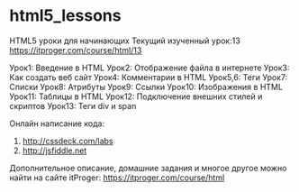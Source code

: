 ﻿# html5_lessons
HTML5 уроки для начинающих
Текущий изученный урок:13 
https://itproger.com/course/html/13

Урок1:	 Введение в HTML
Урок2:   Отображение файла в интернете
Урок3:	 Как создать веб сайт
Урок4:	 Комментарии в HTML
Урок5,6: Теги 
Урок7: 	 Списки
Урок8: 	 Атрибуты
Урок9: 	 Ссылки
Урок10:	 Изображения в HTML
Урок11:	 Таблицы в HTML
Урок12:	 Подключение внешних стилей и скриптов
Урок13:	 Теги div и span

Онлайн написание кода: 
1) http://cssdeck.com/labs
2) http://jsfiddle.net

Дополнительное описание, домашние задания и многое другое можно найти на сайте itProger: https://itproger.com/course/html